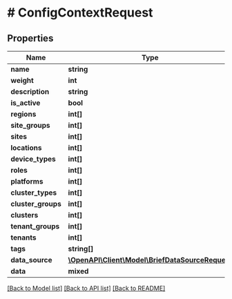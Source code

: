 # # ConfigContextRequest

## Properties

Name | Type | Description | Notes
------------ | ------------- | ------------- | -------------
**name** | **string** |  |
**weight** | **int** |  | [optional]
**description** | **string** |  | [optional]
**is_active** | **bool** |  | [optional]
**regions** | **int[]** |  | [optional]
**site_groups** | **int[]** |  | [optional]
**sites** | **int[]** |  | [optional]
**locations** | **int[]** |  | [optional]
**device_types** | **int[]** |  | [optional]
**roles** | **int[]** |  | [optional]
**platforms** | **int[]** |  | [optional]
**cluster_types** | **int[]** |  | [optional]
**cluster_groups** | **int[]** |  | [optional]
**clusters** | **int[]** |  | [optional]
**tenant_groups** | **int[]** |  | [optional]
**tenants** | **int[]** |  | [optional]
**tags** | **string[]** |  | [optional]
**data_source** | [**\OpenAPI\Client\Model\BriefDataSourceRequest**](BriefDataSourceRequest.md) |  | [optional]
**data** | **mixed** |  |

[[Back to Model list]](../../README.md#models) [[Back to API list]](../../README.md#endpoints) [[Back to README]](../../README.md)
